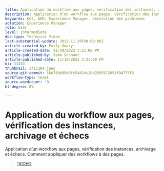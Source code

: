 ```yaml
---
title: Application du workflow aux pages, vérification des instances, archivage et échecs
description: Application d’un workflow aux pages, vérification des instances, archivage et échecs. Comment appliquer des workflows à des pages.
keywords: KCS, AEM, Experience Manager, résolution des problèmes
solution: Experience Manager
role: User
level: Intermediate
doc-type: Technical Video
last-substantial-update: 2022-11-10T00:00:00Z
article-created-by: Emily Geary
article-created-date: 11/10/2022 3:21:00 PM
article-published-by: Sean Schnoor
article-published-date: 11/10/2022 3:21:00 PM
kt: 11454
thumbnail: 3411104.jpeg
source-git-commit: 66e76b695d8fc54d24c18d2599372694f947f7f2
workflow-type: tm+mt
source-wordcount: '0'
ht-degree: 0%

---
```



# Application du workflow aux pages, vérification des instances, archivage et échecs

Application d’un workflow aux pages, vérification des instances, archivage et échecs. Comment appliquer des workflows à des pages.

>[!VIDEO](https://video.tv.adobe.com/v/3411104/?quality=12&learn=on)
